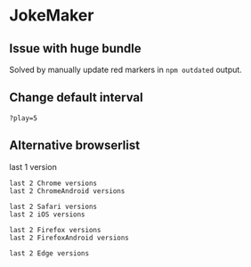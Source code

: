 # JokeMaker

## Issue with huge bundle

Solved by manually update red markers in `npm outdated` output.

## Change default interval

`?play=5`

## Alternative browserlist

last 1 version


```
last 2 Chrome versions
last 2 ChromeAndroid versions

last 2 Safari versions
last 2 iOS versions

last 2 Firefox versions
last 2 FirefoxAndroid versions

last 2 Edge versions
```